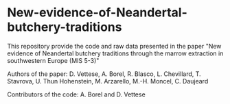 # New-evidence-of-Neandertal-butchery-traditions
This repository provide the code and raw data presented in the paper "New evidence of Neandertal butchery traditions through the marrow extraction in southwestern Europe (MIS 5-3)"

Authors of the paper: D. Vettese, A. Borel, R. Blasco, L. Chevillard, T. Stavrova, U. Thun Hohenstein, M. Arzarello, M.-H. Moncel, C. Daujeard

Contributors of the code: A. Borel and D. Vettese

